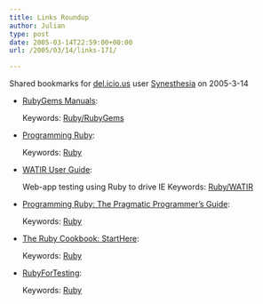 ```yaml
---
title: Links Roundup
author: Julian
type: post
date: 2005-03-14T22:59:00+00:00
url: /2005/03/14/links-171/

---
```

Shared bookmarks for [del.icio.us][1] user  [Synesthesia][2] on 2005-3-14

  * [RubyGems Manuals][3]:
   
    Keywords: [Ruby/RubyGems][4]
  * [Programming Ruby][5]:
   
    Keywords: [Ruby][6]
  * [WATIR User Guide][7]:
  
    Web-app testing using Ruby to drive IE Keywords: [Ruby/WATIR][8]
  * [Programming Ruby: The Pragmatic Programmer&#8217;s Guide][9]:
   
    Keywords: [Ruby][6]
  * [The Ruby Cookbook: StartHere][10]:
   
    Keywords: [Ruby][6]
  * [RubyForTesting][11]:
   
    Keywords: [Ruby][6]

 [1]: https://del.icio.us/
 [2]: https://del.icio.us/synesthesia
 [3]: https://docs.rubygems.org/ "https://docs.rubygems.org/"
 [4]: https://del.icio.us/synesthesia/Ruby/RubyGems
 [5]: https://phrogz.net/programmingruby/ "https://phrogz.net/programmingruby/"
 [6]: https://del.icio.us/synesthesia/Ruby
 [7]: https://wtr.rubyforge.org/watir_user_guide.html "https://wtr.rubyforge.org/watir_user_guide.html"
 [8]: https://del.icio.us/synesthesia/Ruby/WATIR
 [9]: https://www.rubycentral.com/book/ "https://www.rubycentral.com/book/"
 [10]: https://www.rubycookbook.org/cookbook/view/main/StartHere "https://www.rubycookbook.org/cookbook/view/main/StartHere"
 [11]: https://www.rubygarden.org/ruby/ruby?action=browse "https://www.rubygarden.org/ruby/ruby?action=browse"